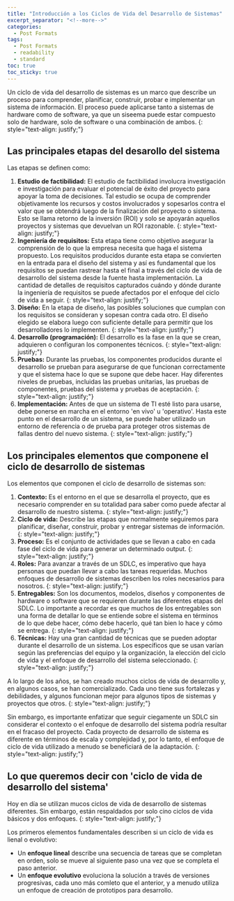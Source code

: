 ```yaml
---
title: "Introducción a los Ciclos de Vida del Desarrollo de Sistemas"
excerpt_separator: "<!--more-->"
categories:
  - Post Formats
tags:
  - Post Formats
  - readability
  - standard 
toc: true
toc_sticky: true
---
```


Un ciclo de vida del desarrollo de sistemas es un marco que describe un proceso para comprender, planificar, construir, probar e implementar un sistema de información. El proceso puede aplicarse tanto a sistemas de hardware como de software, ya que un siseema puede estar compuesto solo de hardware, solo de software o una combinación de ambos. 
{: style="text-align: justify;"}

## **Las principales etapas del desarollo del sistema**
Las etapas se definen como:

1. **Estudio de factibilidad:** El estudio de factibilidad involucra investigación e investigación para evaluar el potencial de éxito del proyecto para apoyar la toma de decisiones. Tal estudio se ocupa de comprender objetivamente los recursos y costos involucrados y sopesarlos contra el valor que se obtendrá luego de la finalización del proyecto o sistema. Esto se llama retorno de la inversión (ROI) y solo se apoyarán aquellos proyectos y sistemas que devuelvan un ROI razonable.
{: style="text-align: justify;"}
2. **Ingeniería de requisitos:** Esta etapa tiene como objetivo asegurar la comprensión de lo que la empresa necesita que haga el sistema propuesto. Los requisitos producidos durante esta etapa se convierten en la entrada para el diseño del sistema y así es fundamental que los requisitos se puedan rastrear hasta el final a través del ciclo de vida de desarrollo del sistema desde la fuente hasta implementación. La cantidad de detalles de requisitos capturados cuándo y dónde durante la ingeniería de requisitos se puede afectados por el enfoque del ciclo de vida a seguir.
{: style="text-align: justify;"}
3. **Diseño:** En la etapa de diseño, las posibles soluciones que cumplan con los requisitos se consideran y sopesan contra cada otro. El diseño elegido se elabora luego con suficiente detalle para permitir que los desarrolladores lo implementen.
{: style="text-align: justify;"}
4. **Desarrollo (programación):** El desarrollo es la fase en la que se crean, adquieren o configuran los componentes técnicos.
{: style="text-align: justify;"}
5. **Pruebas:** Durante las pruebas, los componentes producidos durante el desarrollo se prueban para asegurarse de que funcionan correctamente y que el sistema hace lo que se supone que debe hacer. Hay diferentes niveles de pruebas, incluidas las pruebas unitarias, las pruebas de componentes, pruebas del sistema y pruebas de aceptación.
{: style="text-align: justify;"}
6. **Implementación:** Antes de que un sistema de TI esté listo para usarse, debe ponerse en marcha en el entorno 'en vivo' u 'operativo'. Hasta este punto en el desarrollo de un sistema, se puede haber utilizado un entorno de referencia o de prueba para proteger otros sistemas de fallas dentro del nuevo sistema.
{: style="text-align: justify;"}

## **Los principales elementos que componene el ciclo de desarrollo de sistemas**
Los elementos que componen el ciclo de desarrollo de sistemas son:

1. **Contexto:** Es el entorno en el que se desarrolla el proyecto, que es necesario comprender en su totalidad para saber como puede afectar al desarrollo de nuestro sistema.
{: style="text-align: justify;"}
2. **Ciclo de vida:** Describe las etapas que normalmente seguiremos para planificar, diseñar, construir, probar y entregar sistemas de información. 
{: style="text-align: justify;"}
3. **Proceso:** Es el conjunto de actividades que se llevan a cabo en cada fase del ciclo de vida para generar un determinado output. 
{: style="text-align: justify;"}
4. **Roles:** Para avanzar a través de un SDLC, es imperativo que haya personas que puedan llevar a cabo las tareas requeridas. Muchos enfoques de desarrollo de sistemas describen los roles necesarios para nosotros.
{: style="text-align: justify;"}
5. **Entregables:** Son los documentos, modelos, diseños y componentes de hardware o software que se requieren durante las diferentes etapas del SDLC. Lo importante a recordar es que muchos de los entregables son una forma de detallar lo que se entiende sobre el sistema en términos de lo que debe hacer, cómo debe hacerlo, qué tan bien lo hace y cómo se entrega.
{: style="text-align: justify;"}
6. **Técnicas:** Hay una gran cantidad de técnicas que se pueden adoptar durante el desarrollo de un sistema. Los específicos que se usan varían según las preferencias del equipo y la organización, la elección del ciclo de vida y el enfoque de desarrollo del sistema seleccionado.
{: style="text-align: justify;"}

A lo largo de los años, se han creado muchos ciclos de vida de desarrollo y, en algunos casos, se han comercializado. Cada uno tiene sus fortalezas y debilidades, y algunos funcionan mejor para algunos tipos de sistemas y proyectos que otros.
{: style="text-align: justify;"}

Sin embargo, es importante enfatizar que seguir ciegamente un SDLC sin considerar el contexto o el enfoque de desarrollo del sistema podría resultar en el fracaso del proyecto. Cada proyecto de desarrollo de sistema es diferente en términos de escala y complejidad y, por lo tanto, el enfoque de ciclo de vida utilizado a menudo se beneficiará de la adaptación.
{: style="text-align: justify;"}

## **Lo que queremos decir con 'ciclo de vida de desarrollo del sistema'**
Hoy en día se utilizan mucos ciclos de vida de desarrollo de sistemas diferentes. Sin embargo, están respaldados por solo cino ciclos de vida básicos y dos enfoques.
{: style="text-align: justify;"}

Los primeros elementos fundamentales describen si un ciclo de vida es lienal o evolutivo:
- Un **enfoque lineal** describe una secuencia de tareas que se completan en orden, solo se mueve al siguiente paso una vez que se completa el paso anterior. 
- Un **enfoque evolutivo** evoluciona la solución a través de versiones progresivas, cada uno más comleto que el anterior, y a menudo utiliza un enfoque de creación de prototipos para desarrollo. 
